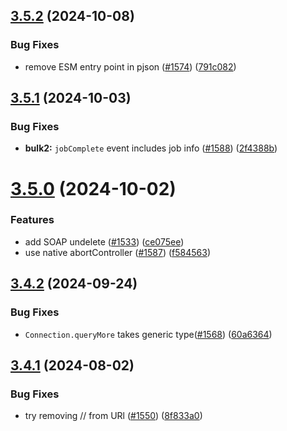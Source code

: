 ## [3.5.2](https://github.com/jsforce/jsforce/compare/3.5.1...3.5.2) (2024-10-08)


### Bug Fixes

* remove ESM entry point in pjson ([#1574](https://github.com/jsforce/jsforce/issues/1574)) ([791c082](https://github.com/jsforce/jsforce/commit/791c082dd7e5ea235a65250774dcf5bdd31b14a0))



## [3.5.1](https://github.com/jsforce/jsforce/compare/3.5.0...3.5.1) (2024-10-03)


### Bug Fixes

* **bulk2:** `jobComplete` event includes job info ([#1588](https://github.com/jsforce/jsforce/issues/1588)) ([2f4388b](https://github.com/jsforce/jsforce/commit/2f4388b86bf86c33aba64fdd65ac4e318b3a3f31))



# [3.5.0](https://github.com/jsforce/jsforce/compare/3.4.2...3.5.0) (2024-10-02)


### Features

* add SOAP undelete ([#1533](https://github.com/jsforce/jsforce/issues/1533)) ([ce075ee](https://github.com/jsforce/jsforce/commit/ce075ee96289304b0016a5518a5ed9ecc9f89b4e))
* use native abortController ([#1587](https://github.com/jsforce/jsforce/issues/1587)) ([f584563](https://github.com/jsforce/jsforce/commit/f584563b526a24260d62dc27f2acd61230f52939))



## [3.4.2](https://github.com/jsforce/jsforce/compare/3.4.1...3.4.2) (2024-09-24)


### Bug Fixes

* `Connection.queryMore` takes generic type([#1568](https://github.com/jsforce/jsforce/issues/1568)) ([60a6364](https://github.com/jsforce/jsforce/commit/60a63648f59366535c71c119909ae90bae853b77))



## [3.4.1](https://github.com/jsforce/jsforce/compare/3.4.0...3.4.1) (2024-08-02)


### Bug Fixes

* try removing // from URl ([#1550](https://github.com/jsforce/jsforce/issues/1550)) ([8f833a0](https://github.com/jsforce/jsforce/commit/8f833a04370deb5d9c81a0c436526737a7d31d0f))




